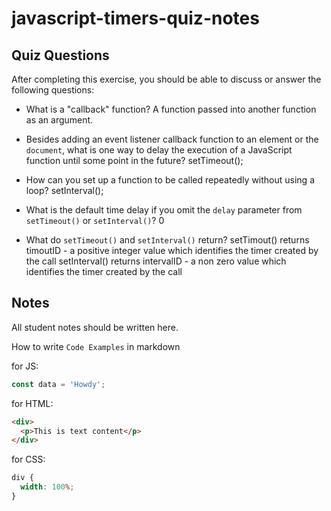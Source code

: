 # javascript-timers-quiz-notes

## Quiz Questions

After completing this exercise, you should be able to discuss or answer the following questions:

- What is a "callback" function?
  A function passed into another function as an argument.

- Besides adding an event listener callback function to an element or the `document`, what is one way to delay the execution of a JavaScript function until some point in the future?
  setTimeout();

- How can you set up a function to be called repeatedly without using a loop?
  setInterval();

- What is the default time delay if you omit the `delay` parameter from `setTimeout()` or `setInterval()`?
  0

- What do `setTimeout()` and `setInterval()` return?
  setTimout() returns timoutID - a positive integer value which identifies the timer created by the call
  setInterval() returns intervalID - a non zero value which identifies the timer created by the call

## Notes

All student notes should be written here.

How to write `Code Examples` in markdown

for JS:

```javascript
const data = 'Howdy';
```

for HTML:

```html
<div>
  <p>This is text content</p>
</div>
```

for CSS:

```css
div {
  width: 100%;
}
```
